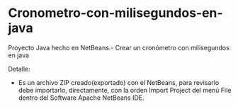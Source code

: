 # Cronometro-con-milisegundos-en-java
Proyecto Java hecho en NetBeans.-  Crear un cronómetro con milisegundos en java

Detalle:
- Es un archivo ZIP creado(exportado) con el NetBeans, para revisarlo debe importarlo, directamente, 
  con la orden Import Project del menú File dentro del Software Apache NetBeans IDE.

